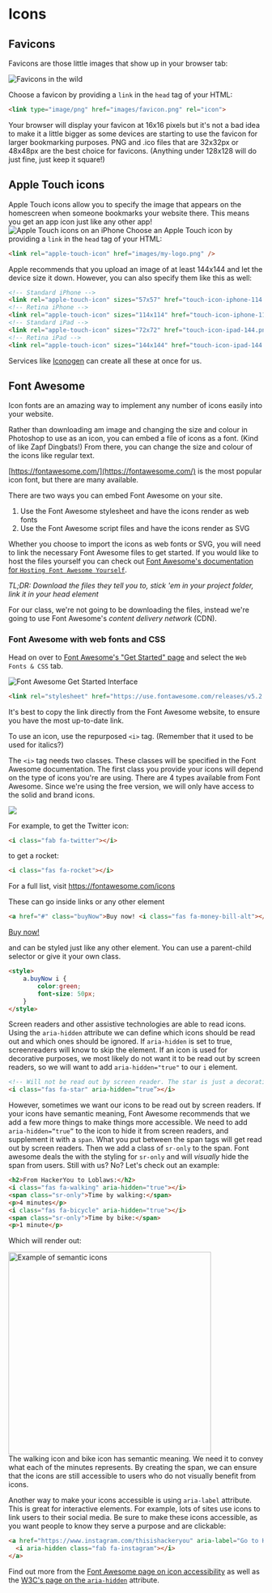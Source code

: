 <!-- Student takeaway -->
<!-- By the end of this lesson, the student should know:
- What a favicon is
- The optimal dimensions for favicons and Apple Touch icons
- How to use Font Awesome
-->
# Icons
## Favicons

Favicons are those little images that show up in your browser tab:

![Favicons in the wild](https://hychalknotes.s3.amazonaws.com/favicons-in-the-wild.png)

Choose a favicon by providing a `link` in the `head` tag of your HTML:

```html
<link type="image/png" href="images/favicon.png" rel="icon">
```

Your browser will display your favicon at 16x16 pixels but it's not a bad idea to make it a little bigger as some devices are starting to use the favicon for larger bookmarking purposes. PNG and .ico files that are 32x32px or 48x48px are the best choice for favicons. (Anything under 128x128 will do just fine, just keep it square!)

## Apple Touch icons
Apple Touch icons allow you to specify the image that appears on the homescreen when someone bookmarks your website there. This means you get an app icon just like any other app!
![Apple Touch icons on an iPhone](https://hychalknotes.s3.amazonaws.com/apple-touch-icon.png)
Choose an Apple Touch icon by providing a `link` in the `head` tag of your HTML:
```html
<link rel="apple-touch-icon" href="images/my-logo.png" />
```
Apple recommends that you upload an image of at least 144x144 and let the device size it down. However, you can also specify them like this as well:

```html
<!-- Standard iPhone -->
<link rel="apple-touch-icon" sizes="57x57" href="touch-icon-iphone-114.png" />
<!-- Retina iPhone -->
<link rel="apple-touch-icon" sizes="114x114" href="touch-icon-iphone-114.png" />
<!-- Standard iPad -->
<link rel="apple-touch-icon" sizes="72x72" href="touch-icon-ipad-144.png" />
<!-- Retina iPad -->
<link rel="apple-touch-icon" sizes="144x144" href="touch-icon-ipad-144.png" />
```
Services like [Iconogen](http://iconogen.com/) can create all these at once for us.

## Font Awesome

<!-- we are still using font awesome 4 to render the examples of the icons, however, the code snippets that we show students will references font awesome 5 -->
<link rel="stylesheet" href="https://maxcdn.bootstrapcdn.com/font-awesome/4.7.0/css/font-awesome.min.css">

Icon fonts are an amazing way to implement any number of icons easily into your website. 

Rather than downloading am image and changing the size and colour in Photoshop to use as an icon, you can embed a file of icons as a font. (Kind of like Zapf Dingbats!) From there, you can change the size and colour of the icons like regular text.

[https://fontawesome.com/](https://fontawesome.com/) is the most popular icon font, but there are many available. 

There are two ways you can embed Font Awesome on your site. 
 1. Use the Font Awesome stylesheet and have the icons render as web fonts
 2. Use the Font Awesome script files and have the icons render as SVG

Whether you choose to import the icons as web fonts or SVG, you will need to link the necessary Font Awesome files to get started. If you would like to host the files yourself you can check out [Font Awesome's documentation for `Hosting Font Awesome Yourself`](https://fontawesome.com/how-to-use/on-the-web/setup/hosting-font-awesome-yourself).

*TL;DR: Download the files they tell you to, stick 'em in your project folder, link it in your head element*  

For our class, we're not going to be downloading the files, instead we're going to use Font Awesome's _content delivery network_ (CDN). 

### Font Awesome with web fonts and CSS
Head on over to [Font Awesome's "Get Started" page](https://fontawesome.com/get-started) and select the `Web Fonts & CSS` tab.

![Font Awesome Get Started Interface](https://hychalknotes.s3.amazonaws.com/font-awesome.png)

```html
<link rel="stylesheet" href="https://use.fontawesome.com/releases/v5.2.0/css/all.css" integrity="sha384-hWVjflwFxL6sNzntih27bfxkr27PmbbK/iSvJ+a4+0owXq79v+lsFkW54bOGbiDQ" crossorigin="anonymous">
```
It's best to copy the link directly from the Font Awesome website, to ensure you have the most up-to-date link.
	
To use an icon, use the repurposed `<i>` tag. (Remember that it used to be used for italics?)

The `<i>` tag needs two classes. These classes will be specified in the Font Awesome documentation. The first class you provide your icons will depend on the type of icons you're are using. There are 4 types available from Font Awesome. Since we're using the free version, we will only have access to the solid and brand icons.

![](https://hychalknotes.s3.amazonaws.com/font-awesome-doc.png)

For example, to get the Twitter icon:

```html
<i class="fab fa-twitter"></i>
```

to get a rocket:

```html
<i class="fas fa-rocket"></i>
```

<i class="fa fa-rocket"></i>

For a full list, visit <a href="https://fontawesome.com/icons" target="_blank">https://fontawesome.com/icons</a>

These can go inside links or any other element

```html
<a href="#" class="buyNow">Buy now! <i class="fas fa-money-bill-alt"></i></a>
```

<a href="#" class="buyNow">Buy now! <i class="fa fa-money"></i></a>

and can be styled just like any other element. You can use a parent-child selector or give it your own class. 

```html
<style>
	a.buyNow i {
		color:green;
		font-size: 50px;
	}
</style>
```

<style>
	a.buyNow i {
		color:green;
		font-size: 50px;
	}
</style>

<div class="accessibility">
Screen readers and other assistive technologies are able to read icons. Using the <code>aria-hidden</code> attribute we can define which icons should be read out and which ones should be ignored. If <code>aria-hidden</code> is set to true, screenreaders will know to skip the element. If an icon is used for decorative purposes, we most likely do not want it to be read out by screen readers, so we will want to add <code>aria-hidden="true"</code> to our <code>i</code> element.

```html
<!-- Will not be read out by screen reader. The star is just a decorative element -->
<i class="fas fa-star" aria-hidden=“true”></i>
```

However, sometimes we want our icons to be read out by screen readers. If your icons have semantic meaning, Font Awesome recommends that we add a few more things to make things more accessible. We need to add <code>aria-hidden=“true”</code> to the icon to hide it from screen readers, and supplement it with a <code>span</code>.  What you put between the span tags will get read out by screen readers. Then we add a class of <code>sr-only</code> to the span. Font awesome deals the with the styling for <code>sr-only</code> and will *visually* hide the span from users. Still with us? No? Let's check out an example:

```html
<h2>From HackerYou to Loblaws:</h2>
<i class="fas fa-walking" aria-hidden="true"></i>
<span class="sr-only">Time by walking:</span>
<p>4 minutes</p>
<i class="fas fa-bicycle" aria-hidden="true"></i>
<span class="sr-only">Time by bike:</span>
<p>1 minute</p>
```
Which will render out:
<div>
<img src="https://hychalknotes.s3.amazonaws.com/example-font-awesome.png" alt="Example of semantic icons" width="400px">  
</div>
The walking icon and bike icon has semantic meaning. We need it to convey what each of the minutes represents. By creating the span, we can ensure that the icons are still accessible to users who do not visually benefit from icons.  

Another way to make your icons accessible is using <code>aria-label</code> attribute. This is great for interactive elements. For example, lots of sites use icons to link users to their social media. Be sure to make these icons accessible, as you want people to know they serve a purpose and are clickable:

```html
<a href="https://www.instagram.com/thisishackeryou" aria-label="Go to HackerYou's Instagram page">
  <i aria-hidden class="fab fa-instagram"></i>
</a>
```

Find out more from the <a href="http://fontawesome.io/accessibility/" target="_blank">Font Awesome page on icon accessibility</a> as well as the <a href="https://www.w3.org/WAI/PF/aria/states_and_properties#aria-hidden" target="_blank">W3C's page on the `aria-hidden`</a> attribute.
</div>
